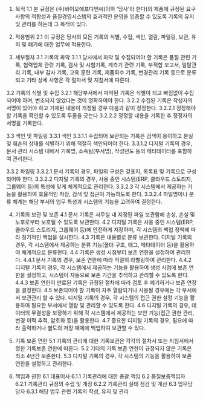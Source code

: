 1. 목적
1.1 본 규정은 (주)바이오에프디엔씨(이하 '당사'라 한다)의 제품에 규정된 요구사항의 적합성과 품질경영시스템의 효과적인 운영을 입증할 수 있도록 기록의 유지 및 관리를 하는데 그 목적이 있다.

2. 적용범위
2.1 이 규정은 당사의 모든 기록의 식별, 수집, 색인, 열람, 파일링, 보관, 유지 및 폐기에 대한 업무에 적용한다.

3. 세부절차
3.1 기록의 파악
3.1.1 당사에서 파악 및 수집되어야 할 기록은 품질 관련 기록, 협력업체 관련 기록, 검사 및 시험기록, 계측기 관련 기록, 부적합 보고서, 일탈관리 기록, 내부 감사 기록, 교육 훈련 기록, 제품회수 기록, 변경관리 기록 등으로 분류되고 기타 상세 사항은 각 절차서 및 지침서에 따른다.

3.2 기록의 식별 및 수집
3.2.1 해당부서에서 파악된 기록은 식별이 되고 빠짐없이 수집되어야 하며, 변조되지 않았다는 것이 명확하여야 한다.
3.2.2 수집된 기록은 작성자의 서명이 있어야 하고 기재된 내용이 개정될 경우 다음과 같이 정정한다.
3.2.2.1 정정해야 할 기록을 확인할 수 있도록 두줄을 긋는다
3.2.2.2 정정할 내용을 기록한 후 정정자의 서명을 기록한다.

3.3 색인 및 파일링
3.3.1 색인
3.3.1.1 수집되어 보관되는 기록은 검색이 용이하고 분실 및 훼손의 상태를 식별하기 위해 적절히 색인되어야 한다. 
3.3.1.2 디지털 기록의 경우, 문서 관리 시스템 내에서 기록명, 소속팀(부서명), 작성년도 등의 메타데이터를 포함하여 관리한다.

3.3.2 파일링
3.3.2.1 문서 기록의 경우, 파일의 구성은 겉표지, 목록표 및 기록으로 구성되어야 한다. 
3.3.2.2 디지털 기록의 경우, 사용 중인 시스템(ERP, 클라우드 스토리지, 그룹웨어 등)의 특성에 맞게 체계적으로 관리한다. 
3.3.2.3 각 시스템에서 제공하는 기능을 활용하여 효율적인 저장, 검색 및 접근이 가능하도록 한다. 
3.3.2.4 파일명이나 분류 체계는 해당 부서의 업무 특성과 시스템의 기능을 고려하여 결정한다.

4. 기록의 보관 및 보존
4.1 문서 기록은 사무실 내 지정된 파일 보관함에 손상, 손실 및 노후로부터 보호될 수 있도록 보관한다. 
4.2 디지털 기록은 사용 중인 시스템(ERP, 클라우드 스토리지, 그룹웨어 등)에 안전하게 저장하며, 각 시스템의 백업 정책에 따라 정기적인 백업을 실시한다.
4.3 기록은 내용별로 분류 보관한다. 디지털 기록의 경우, 각 시스템에서 제공하는 분류 기능(폴더 구조, 태그, 메타데이터 등)을 활용하여 체계적으로 분류한다.
4.4 기록은 생성 시점부터 보존 연한을 설정하여 관리한다. 
4.4.1 문서 기록의 경우, 보존 연한에 따라 적절히 라벨링하여 관리한다. 
4.4.2 디지털 기록의 경우, 각 시스템에서 제공하는 기능을 활용하여 생성 시점에 보존 연한을 설정하고, 시스템이 자동으로 보존 기간을 추적하고 관리할 수 있도록 한다. 
4.4.3 보존 연한이 만료된 기록은 규정된 절차에 따라 검토 후 폐기하거나 보존 연장을 결정한다.
4.5 보존되어야 할 기록이 자주 열람되거나 사용될 경우에는 각 부서에서 보관관리 할 수 있다. 디지털 기록의 경우, 각 시스템의 접근 권한 설정 기능을 활용하여 필요한 부서에서 열람 및 관리할 수 있도록 한다.
4.6 디지털 기록의 경우, 데이터의 무결성을 보장하기 위해 각 시스템에서 제공하는 보안 기능(접근 권한 관리, 변경 이력 추적, 암호화 등)을 활용한다.
4.7 중요한 디지털 기록의 경우, 필요에 따라 출력하거나 별도의 저장 매체에 백업하여 보관할 수 있다.

5. 기록 보존 연한 
5.1 기록의 관리에 대한 기록보관은 각각의 절차서 또는 지침서에서 정한 기록보존 연한에 따른다. 
5.2 기타의 기록 보존 연한이 규정되지 않은 기록은 최소 4년간 보존한다. 
5.3 디지털 기록의 경우, 각 시스템의 기능을 활용하여 보존 연한을 설정하고 관리한다.

6. 책임과 권한
6.1 대표이사
6.1.1 기록관리에 대한 총괄 책임
6.2 품질보증책임자
6.2.1 기록관리 규정의 수립 및 개정
6.2.2 기록관리 실태 점검 및 개선
6.3 업무담당자
6.3.1 해당 업무 관련 기록의 작성, 유지 및 관리
